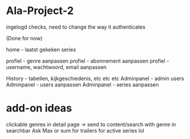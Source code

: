 # Ala-Project-2
ingelogd checks, need to change the way it authenticates
<!-- details - styling --> (Done for now)
<!-- details - afleveringen -->
<!-- details - seizoenen -->
home - laatst gekeken series
<!-- registreren - abonnement type-> woorden -->
profiel - genre aanpassen
profiel - abonnement aanpassen
profiel - username, wachtwoord, email aanpassen
<!-- profiel - logout -->
History - tabellen, kijkgeschiedenis, etc etc etc
Adminpanel - admin users
Adminpanel - users aanpassen
Adminpanel - series aanpassen

# add-on ideas
clickable genres in detail page -> send to content/search with genre in searchbar
Ask Max or sum for trailers for active series lol
